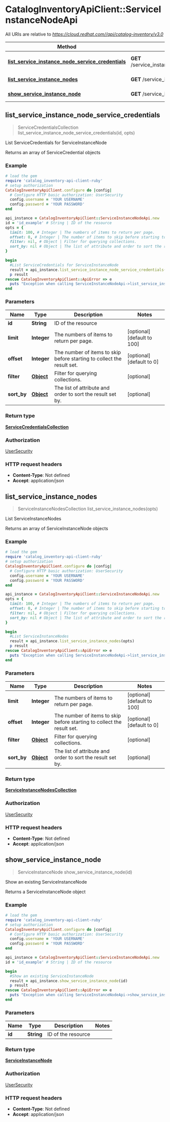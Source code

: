 # CatalogInventoryApiClient::ServiceInstanceNodeApi

All URIs are relative to *https://cloud.redhat.com//api/catalog-inventory/v3.0*

Method | HTTP request | Description
------------- | ------------- | -------------
[**list_service_instance_node_service_credentials**](ServiceInstanceNodeApi.md#list_service_instance_node_service_credentials) | **GET** /service_instance_nodes/{id}/service_credentials | List ServiceCredentials for ServiceInstanceNode
[**list_service_instance_nodes**](ServiceInstanceNodeApi.md#list_service_instance_nodes) | **GET** /service_instance_nodes | List ServiceInstanceNodes
[**show_service_instance_node**](ServiceInstanceNodeApi.md#show_service_instance_node) | **GET** /service_instance_nodes/{id} | Show an existing ServiceInstanceNode



## list_service_instance_node_service_credentials

> ServiceCredentialsCollection list_service_instance_node_service_credentials(id, opts)

List ServiceCredentials for ServiceInstanceNode

Returns an array of ServiceCredential objects

### Example

```ruby
# load the gem
require 'catalog_inventory-api-client-ruby'
# setup authorization
CatalogInventoryApiClient.configure do |config|
  # Configure HTTP basic authorization: UserSecurity
  config.username = 'YOUR USERNAME'
  config.password = 'YOUR PASSWORD'
end

api_instance = CatalogInventoryApiClient::ServiceInstanceNodeApi.new
id = 'id_example' # String | ID of the resource
opts = {
  limit: 100, # Integer | The numbers of items to return per page.
  offset: 0, # Integer | The number of items to skip before starting to collect the result set.
  filter: nil, # Object | Filter for querying collections.
  sort_by: nil # Object | The list of attribute and order to sort the result set by.
}

begin
  #List ServiceCredentials for ServiceInstanceNode
  result = api_instance.list_service_instance_node_service_credentials(id, opts)
  p result
rescue CatalogInventoryApiClient::ApiError => e
  puts "Exception when calling ServiceInstanceNodeApi->list_service_instance_node_service_credentials: #{e}"
end
```

### Parameters


Name | Type | Description  | Notes
------------- | ------------- | ------------- | -------------
 **id** | **String**| ID of the resource | 
 **limit** | **Integer**| The numbers of items to return per page. | [optional] [default to 100]
 **offset** | **Integer**| The number of items to skip before starting to collect the result set. | [optional] [default to 0]
 **filter** | [**Object**](.md)| Filter for querying collections. | [optional] 
 **sort_by** | [**Object**](.md)| The list of attribute and order to sort the result set by. | [optional] 

### Return type

[**ServiceCredentialsCollection**](ServiceCredentialsCollection.md)

### Authorization

[UserSecurity](../README.md#UserSecurity)

### HTTP request headers

- **Content-Type**: Not defined
- **Accept**: application/json


## list_service_instance_nodes

> ServiceInstanceNodesCollection list_service_instance_nodes(opts)

List ServiceInstanceNodes

Returns an array of ServiceInstanceNode objects

### Example

```ruby
# load the gem
require 'catalog_inventory-api-client-ruby'
# setup authorization
CatalogInventoryApiClient.configure do |config|
  # Configure HTTP basic authorization: UserSecurity
  config.username = 'YOUR USERNAME'
  config.password = 'YOUR PASSWORD'
end

api_instance = CatalogInventoryApiClient::ServiceInstanceNodeApi.new
opts = {
  limit: 100, # Integer | The numbers of items to return per page.
  offset: 0, # Integer | The number of items to skip before starting to collect the result set.
  filter: nil, # Object | Filter for querying collections.
  sort_by: nil # Object | The list of attribute and order to sort the result set by.
}

begin
  #List ServiceInstanceNodes
  result = api_instance.list_service_instance_nodes(opts)
  p result
rescue CatalogInventoryApiClient::ApiError => e
  puts "Exception when calling ServiceInstanceNodeApi->list_service_instance_nodes: #{e}"
end
```

### Parameters


Name | Type | Description  | Notes
------------- | ------------- | ------------- | -------------
 **limit** | **Integer**| The numbers of items to return per page. | [optional] [default to 100]
 **offset** | **Integer**| The number of items to skip before starting to collect the result set. | [optional] [default to 0]
 **filter** | [**Object**](.md)| Filter for querying collections. | [optional] 
 **sort_by** | [**Object**](.md)| The list of attribute and order to sort the result set by. | [optional] 

### Return type

[**ServiceInstanceNodesCollection**](ServiceInstanceNodesCollection.md)

### Authorization

[UserSecurity](../README.md#UserSecurity)

### HTTP request headers

- **Content-Type**: Not defined
- **Accept**: application/json


## show_service_instance_node

> ServiceInstanceNode show_service_instance_node(id)

Show an existing ServiceInstanceNode

Returns a ServiceInstanceNode object

### Example

```ruby
# load the gem
require 'catalog_inventory-api-client-ruby'
# setup authorization
CatalogInventoryApiClient.configure do |config|
  # Configure HTTP basic authorization: UserSecurity
  config.username = 'YOUR USERNAME'
  config.password = 'YOUR PASSWORD'
end

api_instance = CatalogInventoryApiClient::ServiceInstanceNodeApi.new
id = 'id_example' # String | ID of the resource

begin
  #Show an existing ServiceInstanceNode
  result = api_instance.show_service_instance_node(id)
  p result
rescue CatalogInventoryApiClient::ApiError => e
  puts "Exception when calling ServiceInstanceNodeApi->show_service_instance_node: #{e}"
end
```

### Parameters


Name | Type | Description  | Notes
------------- | ------------- | ------------- | -------------
 **id** | **String**| ID of the resource | 

### Return type

[**ServiceInstanceNode**](ServiceInstanceNode.md)

### Authorization

[UserSecurity](../README.md#UserSecurity)

### HTTP request headers

- **Content-Type**: Not defined
- **Accept**: application/json

